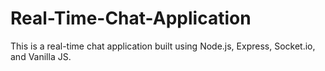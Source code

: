 # Real-Time-Chat-Application

This is a real-time chat application built using Node.js, Express, Socket.io, and Vanilla JS.
